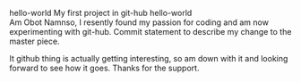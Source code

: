 hello-world
My first project in git-hub hello-world  
Am Obot Namnso, I resently found my passion for coding and am now experimenting with git-hub.
Commit statement to describe my change to the master piece.  

It github thing is actually getting interesting, so am down with it and looking forward to see how it goes.
Thanks for the support.